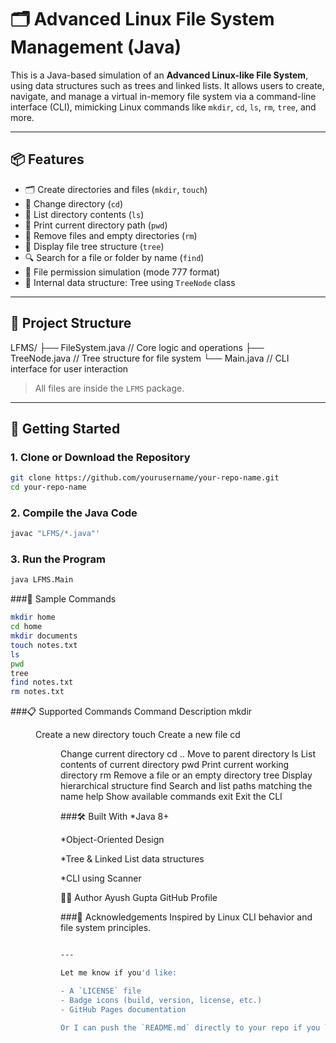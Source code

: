 # 🗂️ Advanced Linux File System Management (Java)

This is a Java-based simulation of an **Advanced Linux-like File System**, using data structures such as trees and linked lists. It allows users to create, navigate, and manage a virtual in-memory file system via a command-line interface (CLI), mimicking Linux commands like `mkdir`, `cd`, `ls`, `rm`, `tree`, and more.

---

## 📦 Features

- 🗂️ Create directories and files (`mkdir`, `touch`)
- 📁 Change directory (`cd`)
- 📄 List directory contents (`ls`)
- 📌 Print current directory path (`pwd`)
- 🧹 Remove files and empty directories (`rm`)
- 🌳 Display file tree structure (`tree`)
- 🔍 Search for a file or folder by name (`find`)
- 🔐 File permission simulation (mode 777 format)
- 🧠 Internal data structure: Tree using `TreeNode` class

---

## 🧾 Project Structure

LFMS/
├── FileSystem.java // Core logic and operations
├── TreeNode.java // Tree structure for file system
└── Main.java // CLI interface for user interaction


> All files are inside the `LFMS` package.

---

## 🚀 Getting Started

### 1. Clone or Download the Repository

```bash
git clone https://github.com/yourusername/your-repo-name.git
cd your-repo-name
```

### 2. Compile the Java Code
```bash
javac "LFMS/*.java"'
```
### 3. Run the Program
```bash
java LFMS.Main
```
###🧪 Sample Commands
```bash
mkdir home
cd home
mkdir documents
touch notes.txt
ls
pwd
tree
find notes.txt
rm notes.txt
```
###📋 Supported Commands
Command	Description
mkdir <dir>	Create a new directory
touch <file>	Create a new file
cd <dir>	Change current directory
cd ..	Move to parent directory
ls	List contents of current directory
pwd	Print current working directory
rm <name>	Remove a file or an empty directory
tree	Display hierarchical structure
find <name>	Search and list paths matching the name
help	Show available commands
exit	Exit the CLI

###🛠️ Built With
*Java 8+

*Object-Oriented Design

*Tree & Linked List data structures

*CLI using Scanner


👨‍💻 Author
Ayush Gupta
GitHub Profile

###🙌 Acknowledgements
Inspired by Linux CLI behavior and file system principles.

```bash

---

Let me know if you'd like:

- A `LICENSE` file
- Badge icons (build, version, license, etc.)
- GitHub Pages documentation

Or I can push the `README.md` directly to your repo if you link it.```